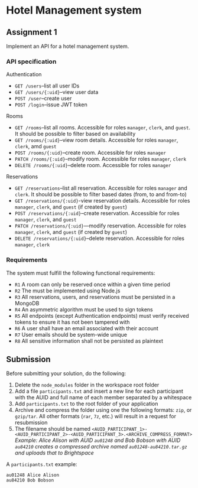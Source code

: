 # Hotel Management system
## Assignment 1
Implement an API for a hotel management system.

### API specification
Authentication
  - `GET /users`–list all user IDs
  - `GET /users/{:uid}`–view user data
  - `POST /user`–create user
  - `POST /login`–issue JWT token

Rooms
  - `GET /rooms`–list all rooms. Accessible for roles `manager`, `clerk`, and `guest`. It should be possible to filter based on availability
  - `GET /rooms/{:uid}`–view room details. Accessible for roles `manager`, `clerk`, amd `guest`
  - `POST /rooms/{:uid}`–create room. Accessible for roles `manager`
  - `PATCH /rooms/{:uid}`–modify room. Accessible for roles `manager`, `clerk`
  - `DELETE /rooms/{:uid}`–delete room. Accessible for roles `manager`

Reservations
  - `GET /reservations`–list all reservation. Accessible for roles `manager` and `clerk`. It should be possible to filter based dates (from, to and from-to)
  - `GET /reservations/{:uid}`-view reservation details. Accessible for roles `manager`, `clerk`, and `guest` (if created by `guest`)
  - `POST /reservations/{:uid}`–create reservation. Accessible for roles `manager`, `clerk`, and `guest` 
  - `PATCH /reservations/{:uid}`—modify reservation. Accessible for roles `manager`, `clerk`, and `guest` (if created by `guest`) 
  - `DELETE /reservations/{:uid}`–delete reservation. Accessible for roles `manager`, `clerk`

### Requirements
The system must fulfill the following functional requirements:
  - `R1` A room can only be reserved once within a given time period
  - `R2` The must be implemented using Node.js
  - `R3` All reservations, users, and reservations must be persisted in a MongoDB
  - `R4` An asymmetric algorithm must be used to sign tokens
  - `R5` All endpoints (except Authentication endpoints) must verify received tokens to ensure it has not been tampered with
  - `R6` A user shall have an email associated with their account
  - `R7` User emails should be system-wide unique
  - `R8` All sensitive information shall not be persisted as plaintext

## Submission
Before submitting your solution, do the following:
1. Delete the `node_modules` folder in the workspace root folder
2. Add a file `participants.txt` and insert a new line for each participant with the AUID and full name of each member separated by a whitespace
3. Add `participants.txt` to the root folder of your application
4. Archive and compress the folder using one the following formats: `zip`, or `gzip/tar`. All other formats (`rar`, `7z`, etc.) will result in a request for resubmission
5. The filename should be named `<AUID_PARTICIPANT_1>-<AUID_PARTICIPANT_2>-<AUID_PARTICIPANT_3>.<ARCHIVE_COMPRESS_FORMAT>` _Example: Alice Alison with AUID `au01248` and Bob Bobson with AUID `au84210` creates a compressed archive named `au01248-au84210.tar.gz` and uploads that to Brightspace_

A `participants.txt` example:
```
au01248 Alice Alison
au84210 Bob Bobson
```
